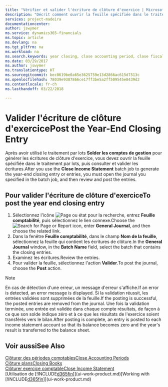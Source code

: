 ```yaml
---
title: "Vérifier et valider l'écriture de clôture d'exercice | Microsoft Docs"
description: "Décrit comment ouvrir la feuille spécifiée dans le traitement par lots Clôturer exercice comptable, puis examiner et valider l'écriture de clôture de fin d'exercice."
services: project-madeira
documentationcenter: 
author: jswymer
ms.service: dynamics365-financials
ms.topic: article
ms.devlang: na
ms.tgt_pltfrm: na
ms.workload: na
ms.search.keywords: year closing, close accounting period, close fiscal year, bank account detailed trial balance
ms.date: 03/29/2017
ms.author: jswymer
ms.translationtype: HT
ms.sourcegitcommit: bec0619be0a65e3625759e13d2866ac615d7513c
ms.openlocfilehash: 78039e9387866ce17ff3be5a2ff509545e8439d2
ms.contentlocale: fr-ch
ms.lasthandoff: 03/22/2018

---
```

# <a name="post-the-year-end-closing-entry"></a><span data-ttu-id="621d2-103">Valider l'écriture de clôture d'exercice</span><span class="sxs-lookup"><span data-stu-id="621d2-103">Post the Year-End Closing Entry</span></span>
<span data-ttu-id="621d2-104">Après avoir utilisé le traitement par lots **Solder les comptes de gestion** pour générer les écritures de clôture d'exercice, vous devez ouvrir la feuille spécifiée dans le traitement par lots, puis consulter et valider les écritures.</span><span class="sxs-lookup"><span data-stu-id="621d2-104">After you use the **Close Income Statement** batch job to generate the year-end closing entry or entries, you must open the journal you specified in the batch job, and then review and post the entries.</span></span>

## <a name="to-post-the-year-end-closing-entry"></a><span data-ttu-id="621d2-105">Pour valider l'écriture de clôture d'exercice</span><span class="sxs-lookup"><span data-stu-id="621d2-105">To post the year end closing entry</span></span>
1. <span data-ttu-id="621d2-106">Sélectionnez l'icône ![Page ou état pour la recherche](media/ui-search/search_small.png "icône Page ou état pour la recherche"), entrez **Feuille comptabilité**, puis sélectionnez le lien connexe.</span><span class="sxs-lookup"><span data-stu-id="621d2-106">Choose the ![Search for Page or Report](media/ui-search/search_small.png "Search for Page or Report icon") icon, enter **General Journal**, and then choose the related link.</span></span>
2. <span data-ttu-id="621d2-107">Dans la fenêtre **Feuille comptabilité**, dans le champ **Nom de la feuille**, sélectionnez la feuille qui contient les écritures de clôture.</span><span class="sxs-lookup"><span data-stu-id="621d2-107">In the **General Journal** window, in the **Batch Name** field, select the batch that contains the closing entries.</span></span>
3. <span data-ttu-id="621d2-108">Examinez les écritures.</span><span class="sxs-lookup"><span data-stu-id="621d2-108">Review the entries.</span></span>
4. <span data-ttu-id="621d2-109">Pour valider la feuille, sélectionnez l'action **Valider**.</span><span class="sxs-lookup"><span data-stu-id="621d2-109">To post the journal, choose the **Post** action.</span></span>

> [!NOTE]  
>   <span data-ttu-id="621d2-110">En cas de détection d'une erreur, un message d'erreur s'affiche.</span><span class="sxs-lookup"><span data-stu-id="621d2-110">If an error is detected, an error message is displayed.</span></span> <span data-ttu-id="621d2-111">Si la validation réussit, les entrées validées sont supprimées de la feuille.</span><span class="sxs-lookup"><span data-stu-id="621d2-111">If the posting is successful, the posted entries are removed from the journal.</span></span> <span data-ttu-id="621d2-112">Une fois la validation terminée, une entrée est validée dans chaque compte résultats, de façon à ce que son solde indique zéro et à ce que les résultats de l'exercice soient transférés vers le bilan.</span><span class="sxs-lookup"><span data-stu-id="621d2-112">After posting is complete, an entry is posted to each income statement account so that its balance becomes zero and the year's result is transferred to the balance sheet.</span></span>

## <a name="see-also"></a><span data-ttu-id="621d2-113">Voir aussi</span><span class="sxs-lookup"><span data-stu-id="621d2-113">See Also</span></span>
[<span data-ttu-id="621d2-114">Clôturer des périodes comptables</span><span class="sxs-lookup"><span data-stu-id="621d2-114">Close Accounting Periods</span></span>](year-close-account-periods.md)  
[<span data-ttu-id="621d2-115">Clôture plans</span><span class="sxs-lookup"><span data-stu-id="621d2-115">Closing Books</span></span>](year-close-books.md)  
[<span data-ttu-id="621d2-116">Clôturer exercice comptable</span><span class="sxs-lookup"><span data-stu-id="621d2-116">Close Income Statement</span></span>](year-close-income-statement.md)  
<span data-ttu-id="621d2-117">[Utilisation de [!INCLUDE[d365fin](includes/d365fin_md.md)]](ui-work-product.md)</span><span class="sxs-lookup"><span data-stu-id="621d2-117">[Working with [!INCLUDE[d365fin](includes/d365fin_md.md)]](ui-work-product.md)</span></span>

